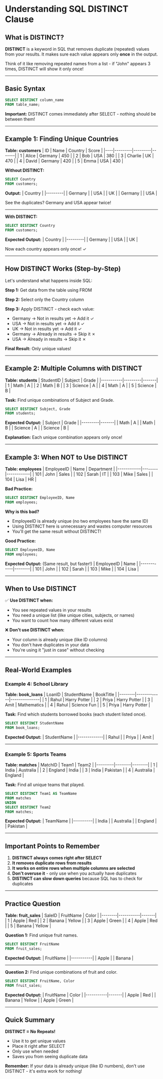 # Understanding SQL DISTINCT Clause

## What is DISTINCT?

**DISTINCT** is a keyword in SQL that removes duplicate (repeated) values from your results. It makes sure each value appears only **once** in the output.

Think of it like removing repeated names from a list - if "John" appears 3 times, DISTINCT will show it only once!

---

## Basic Syntax

```sql
SELECT DISTINCT column_name
FROM table_name;
```

**Important:** DISTINCT comes immediately after SELECT - nothing should be between them!

---

## Example 1: Finding Unique Countries

**Table: customers**
| ID | Name | Country | Score |
|----|---------|---------|-------|
| 1 | Alice | Germany | 450 |
| 2 | Bob | USA | 380 |
| 3 | Charlie | UK | 470 |
| 4 | David | Germany | 420 |
| 5 | Emma | USA | 430 |

**Without DISTINCT:**
```sql
SELECT Country
FROM customers;
```

**Output:**
| Country |
|---------|
| Germany |
| USA |
| UK |
| Germany |
| USA |

See the duplicates? Germany and USA appear twice!

---

**With DISTINCT:**
```sql
SELECT DISTINCT Country
FROM customers;
```

**Expected Output:**
| Country |
|---------|
| Germany |
| USA |
| UK |

Now each country appears only once! ✓

---

## How DISTINCT Works (Step-by-Step)

Let's understand what happens inside SQL:

**Step 1:** Get data from the table using FROM

**Step 2:** Select only the Country column

**Step 3:** Apply DISTINCT - check each value:
- Germany → Not in results yet → Add it ✓
- USA → Not in results yet → Add it ✓
- UK → Not in results yet → Add it ✓
- Germany → Already in results → Skip it ✗
- USA → Already in results → Skip it ✗

**Final Result:** Only unique values!

---

## Example 2: Multiple Columns with DISTINCT

**Table: students**
| StudentID | Subject | Grade |
|-----------|---------|-------|
| 1 | Math | A |
| 2 | Math | B |
| 3 | Science | A |
| 4 | Math | A |
| 5 | Science | B |

**Task:** Find unique combinations of Subject and Grade.

```sql
SELECT DISTINCT Subject, Grade
FROM students;
```

**Expected Output:**
| Subject | Grade |
|---------|-------|
| Math | A |
| Math | B |
| Science | A |
| Science | B |

**Explanation:** Each unique combination appears only once!

---

## Example 3: When NOT to Use DISTINCT

**Table: employees**
| EmployeeID | Name | Department |
|------------|--------|------------|
| 101 | John | Sales |
| 102 | Sarah | IT |
| 103 | Mike | Sales |
| 104 | Lisa | HR |

**Bad Practice:**
```sql
SELECT DISTINCT EmployeeID, Name
FROM employees;
```

**Why is this bad?**
- EmployeeID is already unique (no two employees have the same ID)
- Using DISTINCT here is unnecessary and wastes computer resources
- You'll get the same result without DISTINCT!

**Good Practice:**
```sql
SELECT EmployeeID, Name
FROM employees;
```

**Expected Output:** (Same result, but faster!)
| EmployeeID | Name |
|------------|--------|
| 101 | John |
| 102 | Sarah |
| 103 | Mike |
| 104 | Lisa |

---

## When to Use DISTINCT

✅ **Use DISTINCT when:**
- You see repeated values in your results
- You need a unique list (like unique cities, subjects, or names)
- You want to count how many different values exist

❌ **Don't use DISTINCT when:**
- Your column is already unique (like ID columns)
- You don't have duplicates in your data
- You're using it "just in case" without checking

---

## Real-World Examples

### Example 4: School Library

**Table: book_loans**
| LoanID | StudentName | BookTitle |
|--------|-------------|---------------|
| 1 | Rahul | Harry Potter |
| 2 | Priya | Harry Potter |
| 3 | Amit | Mathematics |
| 4 | Rahul | Science Fun |
| 5 | Priya | Harry Potter |

**Task:** Find which students borrowed books (each student listed once).

```sql
SELECT DISTINCT StudentName
FROM book_loans;
```

**Expected Output:**
| StudentName |
|-------------|
| Rahul |
| Priya |
| Amit |

---

### Example 5: Sports Teams

**Table: matches**
| MatchID | Team1 | Team2 |
|---------|--------|--------|
| 1 | India | Australia |
| 2 | England | India |
| 3 | India | Pakistan |
| 4 | Australia | England |

**Task:** Find all unique teams that played.

```sql
SELECT DISTINCT Team1 AS TeamName
FROM matches
UNION
SELECT DISTINCT Team2
FROM matches;
```

**Expected Output:**
| TeamName |
|----------|
| India |
| Australia |
| England |
| Pakistan |

---

## Important Points to Remember

1. **DISTINCT always comes right after SELECT**
2. **It removes duplicate rows from results**
3. **It works on entire rows when multiple columns are selected**
4. **Don't overuse it** - only use when you actually have duplicates
5. **DISTINCT can slow down queries** because SQL has to check for duplicates

---

## Practice Question

**Table: fruit_sales**
| SaleID | FruitName | Color |
|--------|-----------|-------|
| 1 | Apple | Red |
| 2 | Banana | Yellow |
| 3 | Apple | Green |
| 4 | Apple | Red |
| 5 | Banana | Yellow |

**Question 1:** Find unique fruit names.

```sql
SELECT DISTINCT FruitName
FROM fruit_sales;
```

**Expected Output:**
| FruitName |
|-----------|
| Apple |
| Banana |

---

**Question 2:** Find unique combinations of fruit and color.

```sql
SELECT DISTINCT FruitName, Color
FROM fruit_sales;
```

**Expected Output:**
| FruitName | Color |
|-----------|-------|
| Apple | Red |
| Banana | Yellow |
| Apple | Green |

---

## Quick Summary

**DISTINCT = No Repeats!**

- Use it to get unique values
- Place it right after SELECT
- Only use when needed
- Saves you from seeing duplicate data

**Remember:** If your data is already unique (like ID numbers), don't use DISTINCT - it's extra work for nothing!
